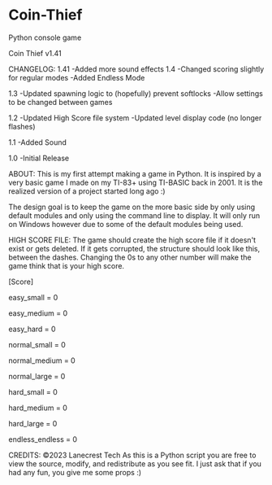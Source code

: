 # Coin-Thief
Python console game

Coin Thief v1.41

CHANGELOG:
1.41
-Added more sound effects
1.4
-Changed scoring slightly for regular modes
-Added Endless Mode

1.3
-Updated spawning logic to (hopefully) prevent softlocks
-Allow settings to be changed between games

1.2
-Updated High Score file system
-Updated level display code (no longer flashes)

1.1
-Added Sound

1.0
-Initial Release

ABOUT:
This is my first attempt making a game in Python. It is inspired 
by a very basic game I made on my TI-83+ using TI-BASIC back in
2001. It is the realized version of a project started long ago :)

The design goal is to keep the game on the more basic side by 
only using default modules and only using the command line to 
display. It will only run on Windows however due to some of the 
default modules being used.

HIGH SCORE FILE:
The game should create the high score file if it doesn't exist 
or gets deleted. If it gets corrupted, the structure should 
look like this, between the dashes. Changing the 0s to any
other number will make the game think that is your high score.

[Score]

easy_small = 0

easy_medium = 0

easy_hard = 0

normal_small = 0

normal_medium = 0

normal_large = 0

hard_small = 0

hard_medium = 0

hard_large = 0

endless_endless = 0


CREDITS:
©2023 Lanecrest Tech
As this is a Python script you are free to view the source, 
modify, and redistribute as you see fit. I just ask that if
you had any fun, you give me some props :)
